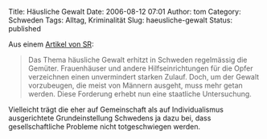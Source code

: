 Title: Häusliche Gewalt
Date: 2006-08-12 07:01
Author: tom
Category: Schweden
Tags: Alltag, Kriminalität
Slug: haeusliche-gewalt
Status: published

Aus einem [Artikel von
SR](http://www.sr.se/cgi-bin/International/nyhetssidor/artikel.asp?ProgramID=2108&Nyheter=&format=1&artikel=912745):

> Das Thema häusliche Gewalt erhitzt in Schweden regelmässig die
> Gemüter. Frauenhäuser und andere Hilfseinrichtungen für die Opfer
> verzeichnen einen unvermindert starken Zulauf. Doch, um der Gewalt
> vorzubeugen, die meist von Männern ausgeht, muss mehr getan werden.
> Diese Forderung erhebt nun eine staatliche Untersuchung.

Vielleicht trägt die eher auf Gemeinschaft als auf Individualismus
ausgerichtete Grundeinstellung Schwedens ja dazu bei, dass
gesellschaftliche Probleme nicht totgeschwiegen werden.

